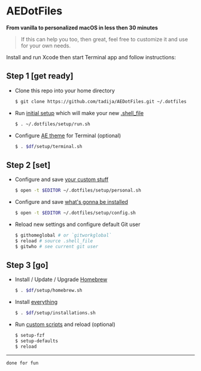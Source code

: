# AEDotFiles

**From vanilla to personalized macOS in less then 30 minutes**

> If this can help you too, then great, feel free to customize it and use for your own needs.

Install and run Xcode then start Terminal app and follow instructions:

## Step 1 [get ready]

- Clone this repo into your home directory

	``` sh
	$ git clone https://github.com/tadija/AEDotFiles.git ~/.dotfiles
	```

- Run [initial setup](setup/run.sh) which will make your new [.shell_file](.shell_file)

	``` sh
	$ . ~/.dotfiles/setup/run.sh
	```

- Configure [AE theme](themes/AE.terminal) for Terminal (optional)

	``` sh
	$ . $df/setup/terminal.sh
	```

## Step 2 [set]

- Configure and save [your custom stuff](setup/personal.sh)

	``` sh
	$ open -t $EDITOR ~/.dotfiles/setup/personal.sh
	```

- Configure and save [what's gonna be installed](setup/config.sh)

	``` sh
	$ open -t $EDITOR ~/.dotfiles/setup/config.sh
	```
	
- Reload new settings and configure default Git user

	``` sh
	$ githomeglobal # or `gitworkglobal`
	$ reload # source .shell_file
	$ gitwho # see current git user
	```

## Step 3 [go]

- Install / Update / Upgrade [Homebrew](http://brew.sh)

	``` sh
	$ . $df/setup/homebrew.sh
	```

- Install [everything](setup/installations.sh)

	``` sh
	$ . $df/setup/installations.sh
	```
	
- Run [custom scripts](setup/personal.sh) and reload (optional)

	``` sh
	$ setup-fzf
	$ setup-defaults
	$ reload
	```

---

`done for fun`
